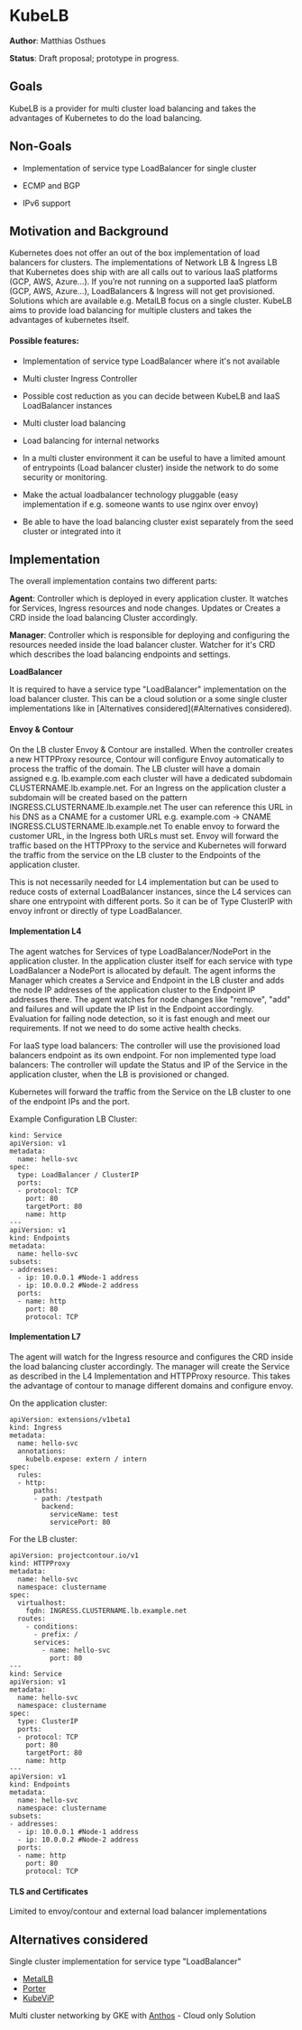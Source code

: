 # KubeLB

**Author**: Matthias Osthues

**Status**: Draft proposal; prototype in progress.

## Goals

KubeLB is a provider for multi cluster load balancing and takes the advantages of Kubernetes to do the load balancing. 

## Non-Goals

* Implementation of service type LoadBalancer for single cluster

* ECMP and BGP

* IPv6 support

## Motivation and Background

Kubernetes does not offer an out of the box implementation of load balancers for clusters. The implementations of Network LB & Ingress LB that Kubernetes does ship with are all calls out to various IaaS platforms (GCP, AWS, Azure…). If you’re not running on a supported IaaS platform (GCP, AWS, Azure…), LoadBalancers & Ingress will not get provisioned.
Solutions which are available e.g. MetalLB focus on a single cluster. KubeLB aims to provide load balancing for multiple clusters and takes the advantages of kubernetes itself. 
 
#### Possible features: 

* Implementation of service type LoadBalancer where it's not available

* Multi cluster Ingress Controller

* Possible cost reduction as you can decide between KubeLB and IaaS LoadBalancer instances

* Multi cluster load balancing

* Load balancing for internal networks
 
* In a multi cluster environment it can be useful to have a limited amount of entrypoints (Load balancer cluster) inside the network to do some security or monitoring. 

* Make the actual loadbalancer technology pluggable (easy implementation if e.g. someone wants to use nginx over envoy)

* Be able to have the load balancing cluster exist separately from the seed cluster or integrated into it

## Implementation

The overall implementation contains two different parts: 

**Agent**: Controller which is deployed in every application cluster. It watches for Services, Ingress resources and node changes. Updates or Creates a CRD inside the load balancing Cluster accordingly.

**Manager**: Controller which is responsible for deploying and configuring the resources needed inside the load balancer cluster. Watcher for it's CRD which describes the load balancing endpoints and settings. 

**LoadBalancer**

It is required to have a service type "LoadBalancer" implementation on the load balancer cluster. This can be a cloud solution or a some single cluster implementations like in [Alternatives considered](#Alternatives considered).


#### Envoy & Contour

On the LB cluster Envoy & Contour are installed. When the controller creates a new HTTPProxy resource, Contour will configure Envoy automatically to process the traffic of the domain.
The LB cluster will have a domain assigned e.g. lb.example.com each cluster will have a dedicated subdomain CLUSTERNAME.lb.example.net. For an Ingress on the application cluster a subdomain will be created based on the pattern INGRESS.CLUSTERNAME.lb.example.net The user can reference this URL in his DNS as a CNAME for a customer URL e.g. example.com -> CNAME INGRESS.CLUSTERNAME.lb.example.net 
To enable envoy to forward the customer URL, in the Ingress both URLs must set.
Envoy will forward the traffic based on the HTTPProxy to the service and Kubernetes will forward the traffic from the service on the LB cluster to the Endpoints of the application cluster. 

This is not necessarily needed for L4 implementation but can be used to reduce costs of external LoadBalancer instances, since the L4 services can share one entrypoint with different ports. So it can be of Type ClusterIP with envoy infront or directly of type LoadBalancer.

#### Implementation L4

The agent watches for Services of type LoadBalancer/NodePort in the application cluster. In the application cluster itself for each service with type LoadBalancer a NodePort is allocated by default. 
The agent informs the Manager which creates a Service and Endpoint in the LB cluster and adds the node IP addresses of the application cluster to the Endpoint IP addresses there. The agent watches for node changes like "remove", "add" and failures and will update the IP list in the Endpoint accordingly.
Evaluation for failing node detection, so it is fast enough and meet our requirements. If not we need to do some active health checks.
 
For IaaS type load balancers: The controller will use the provisioned load balancers endpoint as its own endpoint.
For non implemented type load balancers: The controller will update the Status and IP of the Service in the application cluster, when the LB is provisioned or changed.

Kubernetes will forward the traffic from the Service on the LB cluster to one of the endpoint IPs and the port.

Example Configuration LB Cluster:

    kind: Service
    apiVersion: v1
    metadata:
      name: hello-svc
    spec:
      type: LoadBalancer / ClusterIP 
      ports:
      - protocol: TCP
        port: 80
        targetPort: 80
        name: http
    ---
    apiVersion: v1
    kind: Endpoints
    metadata:
      name: hello-svc
    subsets:
    - addresses:
      - ip: 10.0.0.1 #Node-1 address 
      - ip: 10.0.0.2 #Node-2 address
      ports:
      - name: http
        port: 80
        protocol: TCP

#### Implementation L7

The agent will watch for the Ingress resource and configures the CRD inside the load balancing cluster accordingly.
The manager will create the Service as described in the L4 Implementation and HTTPProxy resource. This takes the advantage of contour to manage different domains and configure envoy.

On the application cluster:

    apiVersion: extensions/v1beta1
    kind: Ingress
    metadata:
      name: hello-svc
      annotations:
        kubelb.expose: extern / intern
    spec:
      rules:
      - http:
          paths:
          - path: /testpath
            backend:
              serviceName: test
              servicePort: 80

For the LB cluster:

    apiVersion: projectcontour.io/v1
    kind: HTTPProxy
    metadata:
      name: hello-svc
      namespace: clustername
    spec:
      virtualhost:
        fqdn: INGRESS.CLUSTERNAME.lb.example.net
      routes:
        - conditions:
          - prefix: /
          services:
            - name: hello-svc
              port: 80
    ---
    kind: Service
    apiVersion: v1
    metadata:
      name: hello-svc
      namespace: clustername
    spec:
      type: ClusterIP
      ports:
      - protocol: TCP
        port: 80
        targetPort: 80
        name: http
    ---
    apiVersion: v1
    kind: Endpoints
    metadata:
      name: hello-svc
      namespace: clustername
    subsets:
    - addresses:
      - ip: 10.0.0.1 #Node-1 address 
      - ip: 10.0.0.2 #Node-2 address
      ports:
      - name: http
        port: 80
        protocol: TCP

#### TLS and Certificates

Limited to envoy/contour and external load balancer implementations

## Alternatives considered

Single cluster implementation for service type "LoadBalancer"

* [MetalLB](https://metallb.universe.tf/)
* [Porter](https://github.com/kubesphere/porter)
* [KubeViP](https://kube-vip.io/)


Multi cluster networking by GKE with [Anthos](https://cloud.google.com/kubernetes-engine/docs/concepts/ingress-for-anthos) - Cloud only Solution 

